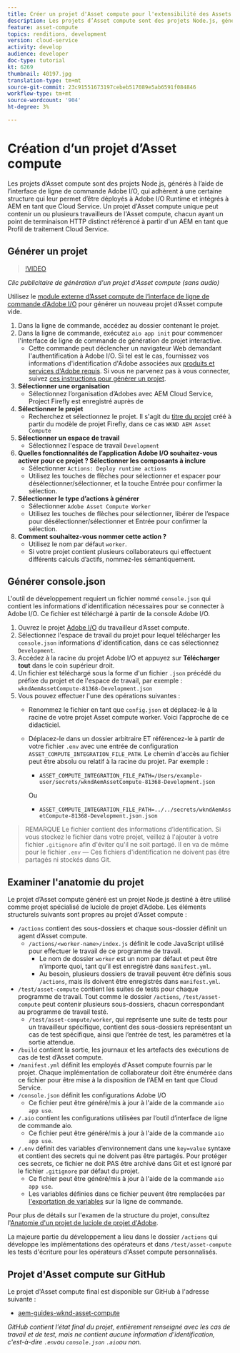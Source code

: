 ```yaml
---
title: Créer un projet d'Asset compute pour l'extensibilité des Assets compute
description: Les projets d’Asset compute sont des projets Node.js, générés à l’aide de l’interface de ligne de commande Adobe I/O, qui adhèrent à une certaine structure leur permettant d’être déployés à Adobe I/O Runtime et intégrés à AEM en tant que Cloud Service.
feature: asset-compute
topics: renditions, development
version: cloud-service
activity: develop
audience: developer
doc-type: tutorial
kt: 6269
thumbnail: 40197.jpg
translation-type: tm+mt
source-git-commit: 23c91551673197cebeb517089e5ab6591f084846
workflow-type: tm+mt
source-wordcount: '904'
ht-degree: 3%

---
```



# Création d’un projet d’Asset compute

Les projets d’Asset compute sont des projets Node.js, générés à l’aide de l’interface de ligne de commande Adobe I/O, qui adhèrent à une certaine structure qui leur permet d’être déployés à Adobe I/O Runtime et intégrés à AEM en tant que Cloud Service. Un projet d&#39;Asset compute unique peut contenir un ou plusieurs travailleurs de l&#39;Asset compute, chacun ayant un point de terminaison HTTP distinct référencé à partir d&#39;un AEM en tant que Profil de traitement Cloud Service.

## Générer un projet

>[!VIDEO](https://video.tv.adobe.com/v/40197/?quality=12&learn=on)

_Clic publicitaire de génération d&#39;un projet d&#39;Asset compute (sans audio)_

Utilisez le [module externe d’Asset compute de l’interface de ligne de commande d’Adobe I/O](../set-up/development-environment.md#aio-cli) pour générer un nouveau projet d’Asset compute vide.

1. Dans la ligne de commande, accédez au dossier contenant le projet.
1. Dans la ligne de commande, exécutez `aio app init` pour commencer l&#39;interface de ligne de commande de génération de projet interactive.
   + Cette commande peut déclencher un navigateur Web demandant l&#39;authentification à Adobe I/O. Si tel est le cas, fournissez vos informations d&#39;identification d&#39;Adobe associées aux [produits et services d&#39;Adobe requis](../set-up/accounts-and-services.md). Si vous ne parvenez pas à vous connecter, suivez [ces instructions pour générer un projet](https://github.com/AdobeDocs/project-firefly/blob/master/getting_started/first_app.md#42-developer-is-not-logged-in-as-enterprise-organization-user).
1. __Sélectionner une organisation__
   + Sélectionnez l’organisation d’Adobes avec AEM Cloud Service, Project Firefly est enregistré auprès de
1. __Sélectionner le projet__
   + Recherchez et sélectionnez le projet. Il s&#39;agit du [titre du projet](../set-up/firefly.md) créé à partir du modèle de projet Firefly, dans ce cas `WKND AEM Asset Compute`
1. __Sélectionner un espace de travail__
   + Sélectionnez l&#39;espace de travail `Development`
1. __Quelles fonctionnalités de l’application Adobe I/O souhaitez-vous activer pour ce projet ? Sélectionner les composants à inclure__
   + Sélectionner `Actions: Deploy runtime actions`
   + Utilisez les touches de flèches pour sélectionner et espacer pour désélectionner/sélectionner, et la touche Entrée pour confirmer la sélection.
1. __Sélectionner le type d’actions à générer__
   + Sélectionner `Adobe Asset Compute Worker`
   + Utilisez les touches de flèches pour sélectionner, libérer de l’espace pour désélectionner/sélectionner et Entrée pour confirmer la sélection.
1. __Comment souhaitez-vous nommer cette action ?__
   + Utilisez le nom par défaut `worker`.
   + Si votre projet contient plusieurs collaborateurs qui effectuent différents calculs d’actifs, nommez-les sémantiquement.

## Générer console.json

L&#39;outil de développement requiert un fichier nommé `console.json` qui contient les informations d&#39;identification nécessaires pour se connecter à Adobe I/O. Ce fichier est téléchargé à partir de la console Adobe I/O.

1. Ouvrez le projet [Adobe I/O](https://console.adobe.io) du travailleur d’Asset compute.
1. Sélectionnez l&#39;espace de travail du projet pour lequel télécharger les `console.json` informations d&#39;identification, dans ce cas sélectionnez `Development`.
1. Accédez à la racine du projet Adobe I/O et appuyez sur __Télécharger tout__ dans le coin supérieur droit.
1. Un fichier est téléchargé sous la forme d&#39;un fichier `.json` précédé du préfixe du projet et de l&#39;espace de travail, par exemple : `wkndAemAssetCompute-81368-Development.json`
1. Vous pouvez effectuer l&#39;une des opérations suivantes :
   + Renommez le fichier en tant que `config.json` et déplacez-le à la racine de votre projet Asset compute worker. Voici l’approche de ce didacticiel.
   + Déplacez-le dans un dossier arbitraire ET référencez-le à partir de votre fichier `.env` avec une entrée de configuration `ASSET_COMPUTE_INTEGRATION_FILE_PATH`. Le chemin d&#39;accès au fichier peut être absolu ou relatif à la racine du projet. Par exemple :
      + `ASSET_COMPUTE_INTEGRATION_FILE_PATH=/Users/example-user/secrets/wkndAemAssetCompute-81368-Development.json`

      Ou
      + `ASSET_COMPUTE_INTEGRATION_FILE_PATH=../../secrets/wkndAemAssetCompute-81368-Development.json.json`


> REMARQUE
> Le fichier contient des informations d’identification. Si vous stockez le fichier dans votre projet, veillez à l&#39;ajouter à votre fichier `.gitignore` afin d&#39;éviter qu&#39;il ne soit partagé. Il en va de même pour le fichier `.env` — Ces fichiers d&#39;identification ne doivent pas être partagés ni stockés dans Git.

## Examiner l&#39;anatomie du projet

Le projet d’Asset compute généré est un projet Node.js destiné à être utilisé comme projet spécialisé de luciole de projet d’Adobe. Les éléments structurels suivants sont propres au projet d&#39;Asset compute :

+ `/actions` contient des sous-dossiers et chaque sous-dossier définit un agent d’Asset compute.
   + `/actions/<worker-name>/index.js` définit le code JavaScript utilisé pour effectuer le travail de ce programme de travail.
      + Le nom de dossier `worker` est un nom par défaut et peut être n’importe quoi, tant qu’il est enregistré dans `manifest.yml`.
      + Au besoin, plusieurs dossiers de travail peuvent être définis sous `/actions`, mais ils doivent être enregistrés dans `manifest.yml`.
+ `/test/asset-compute` contient les suites de tests pour chaque programme de travail. Tout comme le dossier `/actions`, `/test/asset-compute` peut contenir plusieurs sous-dossiers, chacun correspondant au programme de travail testé.
   + `/test/asset-compute/worker`, qui représente une suite de tests pour un travailleur spécifique, contient des sous-dossiers représentant un cas de test spécifique, ainsi que l’entrée de test, les paramètres et la sortie attendue.
+ `/build` contient la sortie, les journaux et les artefacts des exécutions de cas de test d’Asset compute.
+ `/manifest.yml` définit les employés d&#39;Asset compute fournis par le projet. Chaque implémentation de collaborateur doit être énumérée dans ce fichier pour être mise à la disposition de l&#39;AEM en tant que Cloud Service.
+ `/console.json` définit les configurations Adobe I/O
   + Ce fichier peut être généré/mis à jour à l&#39;aide de la commande `aio app use`.
+ `/.aio` contient les configurations utilisées par l’outil d’interface de ligne de commande aio.
   + Ce fichier peut être généré/mis à jour à l&#39;aide de la commande `aio app use`.
+ `/.env` définit des variables d’environnement dans une  `key=value` syntaxe et contient des secrets qui ne doivent pas être partagés. Pour protéger ces secrets, ce fichier ne doit PAS être archivé dans Git et est ignoré par le fichier `.gitignore` par défaut du projet.
   + Ce fichier peut être généré/mis à jour à l&#39;aide de la commande `aio app use`.
   + Les variables définies dans ce fichier peuvent être remplacées par [l&#39;exportation de variables](../deploy/runtime.md) sur la ligne de commande.

Pour plus de détails sur l&#39;examen de la structure du projet, consultez l&#39;[Anatomie d&#39;un projet de luciole de projet d&#39;Adobe](https://github.com/AdobeDocs/project-firefly/blob/master/getting_started/first_app.md#5-anatomy-of-a-project-firefly-application).

La majeure partie du développement a lieu dans le dossier `/actions` qui développe les implémentations des opérateurs et dans `/test/asset-compute` les tests d&#39;écriture pour les opérateurs d&#39;Asset compute personnalisés.

## Projet d&#39;Asset compute sur GitHub

Le projet d&#39;Asset compute final est disponible sur GitHub à l&#39;adresse suivante :

+ [aem-guides-wknd-asset-compute](https://github.com/adobe/aem-guides-wknd-asset-compute)

_GitHub contient l&#39;état final du projet, entièrement renseigné avec les cas de travail et de test, mais ne contient aucune information d&#39;identification, c&#39;est-à-dire  `.env`ou  `console.json`   `.aio`ou non._

